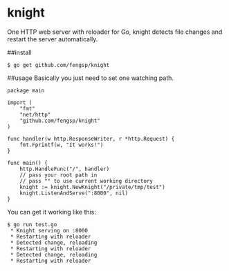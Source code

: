 knight
======

One HTTP web server with reloader for Go, knight detects file changes and restart the server automatically.

##install
    
    $ go get github.com/fengsp/knight

##usage
Basically you just need to set one watching path.
    
    package main
    
    import (
    	"fmt"
    	"net/http"
    	"github.com/fengsp/knight"
	)

	func handler(w http.ResponseWriter, r *http.Request) {
    	fmt.Fprintf(w, "It works!")
	}

	func main() {
    	http.HandleFunc("/", handler)
    	// pass your root path in
    	// pass "" to use current working directory
    	knight := knight.NewKnight("/private/tmp/test")
    	knight.ListenAndServe(":8000", nil)
	}

You can get it working like this:

    $ go run test.go
     * Knight serving on :8000
 	 * Restarting with reloader
 	 * Detected change, reloading
 	 * Restarting with reloader
 	 * Detected change, reloading
 	 * Restarting with reloader
